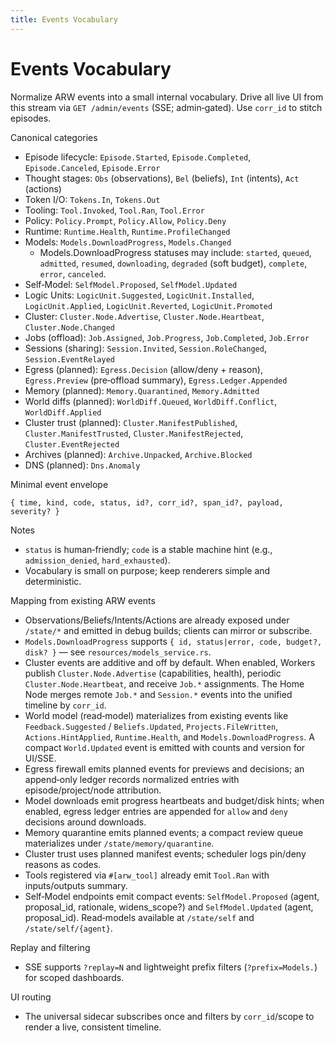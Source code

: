 ```yaml
---
title: Events Vocabulary
---
```


# Events Vocabulary

Normalize ARW events into a small internal vocabulary. Drive all live UI from this stream via `GET /admin/events` (SSE; admin‑gated). Use `corr_id` to stitch episodes.

Canonical categories
- Episode lifecycle: `Episode.Started`, `Episode.Completed`, `Episode.Canceled`, `Episode.Error`
- Thought stages: `Obs` (observations), `Bel` (beliefs), `Int` (intents), `Act` (actions)
- Token I/O: `Tokens.In`, `Tokens.Out`
- Tooling: `Tool.Invoked`, `Tool.Ran`, `Tool.Error`
- Policy: `Policy.Prompt`, `Policy.Allow`, `Policy.Deny`
- Runtime: `Runtime.Health`, `Runtime.ProfileChanged`
- Models: `Models.DownloadProgress`, `Models.Changed`
  - Models.DownloadProgress statuses may include: `started`, `queued`, `admitted`, `resumed`, `downloading`, `degraded` (soft budget), `complete`, `error`, `canceled`.
- Self‑Model: `SelfModel.Proposed`, `SelfModel.Updated`
- Logic Units: `LogicUnit.Suggested`, `LogicUnit.Installed`, `LogicUnit.Applied`, `LogicUnit.Reverted`, `LogicUnit.Promoted`
 - Cluster: `Cluster.Node.Advertise`, `Cluster.Node.Heartbeat`, `Cluster.Node.Changed`
 - Jobs (offload): `Job.Assigned`, `Job.Progress`, `Job.Completed`, `Job.Error`
 - Sessions (sharing): `Session.Invited`, `Session.RoleChanged`, `Session.EventRelayed`
 - Egress (planned): `Egress.Decision` (allow/deny + reason), `Egress.Preview` (pre‑offload summary), `Egress.Ledger.Appended`
 - Memory (planned): `Memory.Quarantined`, `Memory.Admitted`
 - World diffs (planned): `WorldDiff.Queued`, `WorldDiff.Conflict`, `WorldDiff.Applied`
 - Cluster trust (planned): `Cluster.ManifestPublished`, `Cluster.ManifestTrusted`, `Cluster.ManifestRejected`, `Cluster.EventRejected`
 - Archives (planned): `Archive.Unpacked`, `Archive.Blocked`
 - DNS (planned): `Dns.Anomaly`

Minimal event envelope
```
{ time, kind, code, status, id?, corr_id?, span_id?, payload, severity? }
```

Notes
- `status` is human‑friendly; `code` is a stable machine hint (e.g., `admission_denied`, `hard_exhausted`).
- Vocabulary is small on purpose; keep renderers simple and deterministic.

Mapping from existing ARW events
- Observations/Beliefs/Intents/Actions are already exposed under `/state/*` and emitted in debug builds; clients can mirror or subscribe.
- `Models.DownloadProgress` supports `{ id, status|error, code, budget?, disk? }` — see `resources/models_service.rs`.
- Cluster events are additive and off by default. When enabled, Workers publish `Cluster.Node.Advertise` (capabilities, health), periodic `Cluster.Node.Heartbeat`, and receive `Job.*` assignments. The Home Node merges remote `Job.*` and `Session.*` events into the unified timeline by `corr_id`.
- World model (read‑model) materializes from existing events like `Feedback.Suggested` / `Beliefs.Updated`, `Projects.FileWritten`, `Actions.HintApplied`, `Runtime.Health`, and `Models.DownloadProgress`. A compact `World.Updated` event is emitted with counts and version for UI/SSE.
- Egress firewall emits planned events for previews and decisions; an append‑only ledger records normalized entries with episode/project/node attribution.
 - Model downloads emit progress heartbeats and budget/disk hints; when enabled, egress ledger entries are appended for `allow` and `deny` decisions around downloads.
 - Memory quarantine emits planned events; a compact review queue materializes under `/state/memory/quarantine`.
 - Cluster trust uses planned manifest events; scheduler logs pin/deny reasons as codes.
- Tools registered via `#[arw_tool]` already emit `Tool.Ran` with inputs/outputs summary.
- Self‑Model endpoints emit compact events: `SelfModel.Proposed` (agent, proposal_id, rationale, widens_scope?) and `SelfModel.Updated` (agent, proposal_id). Read‑models available at `/state/self` and `/state/self/{agent}`.

Replay and filtering
- SSE supports `?replay=N` and lightweight prefix filters (`?prefix=Models.`) for scoped dashboards.

UI routing
- The universal sidecar subscribes once and filters by `corr_id`/scope to render a live, consistent timeline.
